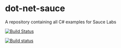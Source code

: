 # dot-net-sauce
A repository containing all C# examples for Sauce Labs

[![Build Status](https://dev.azure.com/nikolayadvolodkin/SauceExamples/_apis/build/status/nikolay-advolodkin.dot-net-sauce)](https://dev.azure.com/nikolayadvolodkin/SauceExamples/_build/latest?definitionId=1)

[![Build status](https://ci.appveyor.com/api/projects/status/4det680g2trhu1ue?svg=true)](https://ci.appveyor.com/project/nikolay-advolodkin/dot-net-sauce)
